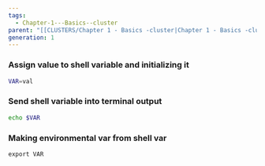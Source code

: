```yaml
---
tags:
  - Chapter-1---Basics--cluster
parent: "[[CLUSTERS/Chapter 1 - Basics -cluster|Chapter 1 - Basics -cluster]]"
generation: 1
---
```

### Assign value to shell variable and initializing it
```bash
VAR=val
```

### Send shell variable into terminal output
```bash
echo $VAR
```

### Making environmental var from shell var
```c
export VAR
```